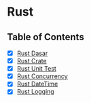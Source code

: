 # Rust

## Table of Contents

- [x] [Rust Dasar](Rust%20Dasar.md)
- [x] [Rust Crate](Rust%20Crate.md)
- [x] [Rust Unit Test](Rust%20Unit%20Test.md)
- [x] [Rust Concurrency](Rust%20Concurrency.md)
- [x] [Rust DateTime](Rust%20DateTime.md)
- [x] [Rust Logging](Rust%20Logging.md)
